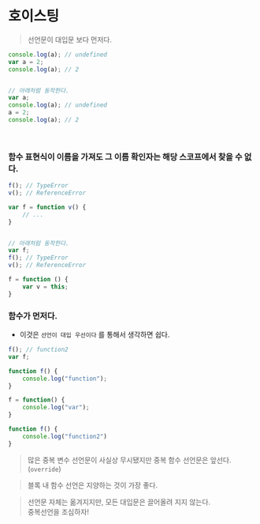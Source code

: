 # 호이스팅

> 선언문이 대입문 보다 먼저다.

```javascript
console.log(a); // undefined
var a = 2;
console.log(a); // 2


// 아래처럼 동작한다.
var a;
console.log(a); // undefined
a = 2;
console.log(a); // 2
```
<br>

### 함수 표현식이 이름을 가져도 그 이름 확인자는 해당 스코프에서 찾을 수 없다.
```javascript
f(); // TypeError
v(); // ReferenceError

var f = function v() {
	// ...
}


// 아래처럼 동작한다.
var f;
f(); // TypeError
v(); // ReferenceError

f = function () {
	var v = this;
}
```

### 함수가 먼저다.
- 이것은 `선언이 대입 우선이다` 를 통해서 생각하면 쉽다.
```javascript
f(); // function2
var f;

function f() {
	console.log("function");
}

f = function() {
	console.log("var");
}

function f() {
	console.log("function2")
}
```
> 많은 중복 변수 선언문이 사실상 무시됐지만 중복 함수 선언문은 앞선다. (`override`)

> 블록 내 함수 선언은 지양하는 것이 가장 좋다.

> 선언문 자체는 옮겨지지만, 모든 대입문은 끌어올려 지지 않는다.<br>
> 중복선언을 조심하자!